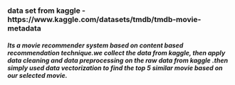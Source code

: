 <h3>
data set from kaggle - https://www.kaggle.com/datasets/tmdb/tmdb-movie-metadata
</h3>
<h5>
  Its a movie recommender system based on content based recommendation technique.we collect the data from kaggle, then apply data cleaning and data preprocessing on the raw data from kaggle .then simply used data vectorization to find the top 5 similar movie based on our selected movie.
</h5>

